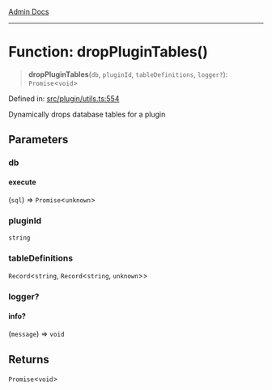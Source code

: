 [Admin Docs](/)

***

# Function: dropPluginTables()

> **dropPluginTables**(`db`, `pluginId`, `tableDefinitions`, `logger?`): `Promise`\<`void`\>

Defined in: [src/plugin/utils.ts:554](https://github.com/gautam-divyanshu/talawa-api/blob/84910820371ade6fdca33545b3a0fc1e929731b2/src/plugin/utils.ts#L554)

Dynamically drops database tables for a plugin

## Parameters

### db

#### execute

(`sql`) => `Promise`\<`unknown`\>

### pluginId

`string`

### tableDefinitions

`Record`\<`string`, `Record`\<`string`, `unknown`\>\>

### logger?

#### info?

(`message`) => `void`

## Returns

`Promise`\<`void`\>
